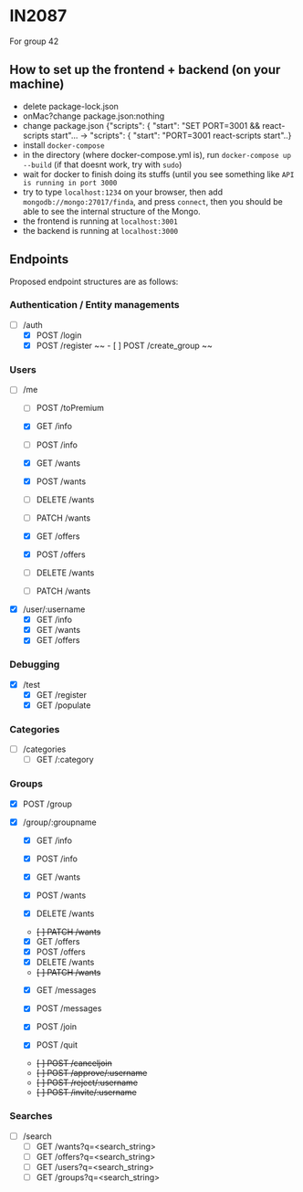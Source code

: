# IN2087
For group 42

## How to set up the frontend + backend (on your machine)
- delete package-lock.json
- onMac?change package.json:nothing
- change package.json {"scripts": {
                           "start": "SET PORT=3001 && react-scripts start"... -> "scripts": {
                                                                                     "start": "PORT=3001 react-scripts start"..}
- install `docker-compose`
- in the directory (where docker-compose.yml is), run `docker-compose up --build` (if that doesnt work, try with `sudo`)
- wait for docker to finish doing its stuffs (until you see something like `API is running in port 3000`
- try to type `localhost:1234` on your browser, then add `mongodb://mongo:27017/finda`, and press `connect`, then you should be able to see the internal structure of the Mongo.
- the frontend is running at `localhost:3001`
- the backend is running at `localhost:3000`


## Endpoints
Proposed endpoint structures are as follows:
### Authentication / Entity managements
- [ ] /auth
  - [x] POST /login
  - [x] POST /register
  ~~ - [ ] POST /create_group ~~
### Users
- [ ] /me
  - [ ] POST /toPremium
  - [x] GET /info
  - [ ] POST /info  

  - [x] GET /wants
  - [x] POST /wants
  - [ ] DELETE /wants
  - [ ] PATCH /wants

  - [x] GET /offers
  - [x] POST /offers
  - [ ] DELETE /wants
  - [ ] PATCH /wants


- [x] /user/:username
  - [x] GET /info
  - [x] GET /wants
  - [x] GET /offers

### Debugging
- [x] /test
   - [x] GET /register
   - [x] GET /populate

### Categories
- [ ] /categories
  - [ ] GET /:category
### Groups
- [x] POST /group
- [x] /group/:groupname
  - [x] GET /info
  - [x] POST /info

  - [x] GET /wants
  - [x] POST /wants
  - [x] DELETE /wants
  - ~~[ ] PATCH /wants~~

  - [x] GET /offers
  - [x] POST /offers
  - [x] DELETE /wants
  - ~~[ ] PATCH /wants~~

  - [x] GET /messages
  - [x] POST /messages

  - [x] POST /join
  - [x] POST /quit
  - ~~[ ] POST /canceljoin~~
  - ~~[ ] POST /approve/:username~~
  - ~~[ ] POST /reject/:username~~
  - ~~[ ] POST /invite/:username~~

### Searches
- [ ] /search
  - [ ] GET /wants?q=<search_string>
  - [ ] GET /offers?q=<search_string>
  - [ ] GET /users?q=<search_string>
  - [ ] GET /groups?q=<search_string>
